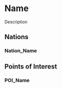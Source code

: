 <h1>Name</h1>
Description

<h2>Nations</h2>
<h3>Nation_Name</h3>

<h2>Points of Interest</h2>
<h3>POI_Name</h3>